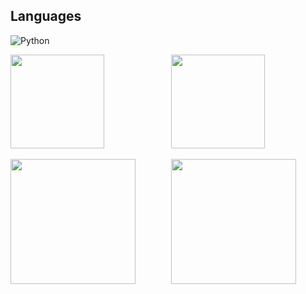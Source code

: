 



## Languages
![Python]([https://img.shields.io/badge/python-3670A0?style=for-the-badge&logo=python&logoColor=ffdd54](https://raw.githubusercontent.com/devicons/devicon/master/icons/python/python-original.svg))

<div style="display: flex; justify-content: space-between;">
  <div style="flex: 1; margin-right: 10px;">
    <a href="https://github.com/Edinbo">
      <img height="150" align="center" src="https://github-readme-stats.vercel.app/api?username=Edinbo&theme=dark&hide_border=false&include_all_commits=true&count_private=true" />
    </a>
  </div>
  <div style="flex: 1;">
    <a href="https://github.com/Edinbo">
      <img height="150" align="center" src="https://github-readme-streak-stats.herokuapp.com/?user=Edinbo&theme=dark&hide_border=false" />
    </a>
  </div>
</div>

<br/>

<div style="display: flex; justify-content: space-between;">
  <div style="flex: 1; margin-right: 10px;">
    <a href="https://github.com/Edinbo">
      <img height="200" align="center" src="https://github-readme-stats.vercel.app/api/top-langs/?username=Edinbo&theme=dark&hide_border=false&include_all_commits=true&count_private=true&layout=compact" />
    </a>
  </div>
  <div style="flex: 1;">
    <a href="https://github.com/Edinbo">
      <img height="200" align="center" src="https://github-contributor-stats.vercel.app/api?username=Edinbo&limit=5&theme=dark&combine_all_yearly_contributions=true" />
    </a>
  </div>
</div>


<!-- Proudly created with GPRM ( https://gprm.itsvg.in ) -->
